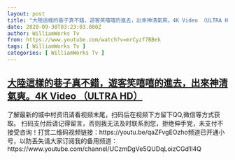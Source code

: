 ```yaml
---
layout: post
title: "大陸這樣的巷子真不錯，遊客笑嘻嘻的進去，出來神清氣爽。4K Video （ULTRA HD）"
date: 2020-09-30T03:23:03.000Z
author: WilliamWorks Tv
from: https://www.youtube.com/watch?v=mrCyzf7BBek
tags: [ WilliamWorks Tv ]
categories: [ WilliamWorks Tv ]
---
```

<!--1601436183000-->
[大陸這樣的巷子真不錯，遊客笑嘻嘻的進去，出來神清氣爽。4K Video （ULTRA HD）](https://www.youtube.com/watch?v=mrCyzf7BBek)
------

<div>
了解最新的城中村资讯请看视频末尾，扫码后在视频下方留下QQ,微信等方式获取。 扫码支付后请记得留言，否则我无法及时联系到您，拒绝伸手党，未支付不接受咨询！打赏二维码视频链接：https://youtu.be/qaZFvgEOzho频道已开通小号，以防丢失请大家订阅我的备用频道：https://www.youtube.com/channel/UCzmDgVe5QUDqLoizCGd1l4Q
</div>
